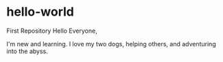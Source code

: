 # hello-world
First Repository
   Hello Everyone,
   
   I'm new and learning.  I love my two dogs, helping others, and adventuring into the abyss. 
